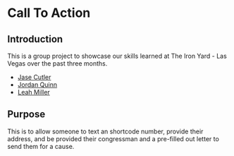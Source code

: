 # Call To Action

## Introduction

This is a group project to showcase our skills learned at The Iron Yard - Las Vegas over the past three months.
* [Jase Cutler](https://github.com/cutlerjd)
* [Jordan Quinn](https://github.com/jordquinn)
* [Leah Miller](https://github.com/KillahDillah)

## Purpose

This is to allow someone to text an shortcode number, provide their address, and be provided their congressman and a pre-filled out letter to send them for a cause.
